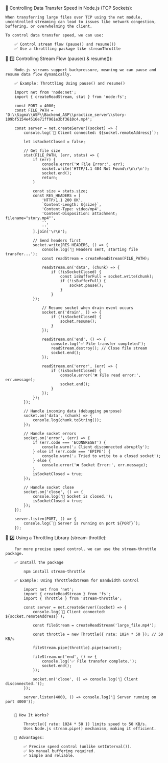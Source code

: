 🚀 Controlling Data Transfer Speed in Node.js (TCP Sockets):

    When transferring large files over TCP using the net module, uncontrolled streaming can lead to issues like network congestion, buffering, or overwhelming the client.

    To control data transfer speed, we can use:

        ✅ Control stream flow (pause() and resume())
        ✅ Use a throttling package like streamThrottle


📌 1️⃣ Controlling Stream Flow (pause() & resume()):

        Node.js streams support backpressure, meaning we can pause and resume data flow dynamically.

        ✅ Example: Throttling Using pause() and resume()

        import net from 'node:net';
        import { createReadStream, stat } from 'node:fs';

        const PORT = 4000;
        const FILE_PATH = 'D:\\Sigma\\ASP\\Backend_ASP\\practice_server\\story-109bf5154e4516e71ff961e3bf3610c4.mp4';

        const server = net.createServer((socket) => {
            console.log(`📡 Client connected: ${socket.remoteAddress}`);

            let isSocketClosed = false;

            // Get file size
            stat(FILE_PATH, (err, stats) => {
                if (err) {
                    console.error('❌ File Error:', err);
                    socket.write('HTTP/1.1 404 Not Found\r\n\r\n');
                    socket.end();
                    return;
                }

                const size = stats.size;
                const RES_HEADERS = [
                    'HTTP/1.1 200 OK',
                    `Content-Length: ${size}`,
                    'Content-Type: video/mp4',
                    'Content-Disposition: attachment; filename="story.mp4"',
                    '',
                    '',
                ].join('\r\n');

                // Send headers first
                socket.write(RES_HEADERS, () => {
                    console.log('📨 Headers sent, starting file transfer...');
                    const readStream = createReadStream(FILE_PATH);

                    readStream.on('data', (chunk) => {
                        if (!isSocketClosed) {
                            const isBufferFull = socket.write(chunk);
                            if (!isBufferFull) {
                                socket.pause();
                            }
                        }
                });

                    // Resume socket when drain event occurs
                    socket.on('drain', () => {
                        if (!isSocketClosed) {
                            socket.resume();
                        }
                    });

                    readStream.on('end', () => {
                        console.log('✅ File transfer completed');
                        readStream.destroy(); // Close file stream
                        socket.end();
                    });

                    readStream.on('error', (err) => {
                        if (!isSocketClosed) {
                            console.error('❌ File read error:', err.message);
                            socket.end();
                        }
                    });
                });
            });

            // Handle incoming data (debugging purpose)
            socket.on('data', (chunk) => {
                console.log(chunk.toString());
            });

            // Handle socket errors
            socket.on('error', (err) => {
                if (err.code === 'ECONNRESET') {
                    console.warn('⚠️ Client disconnected abruptly');
                } else if (err.code === 'EPIPE') {
                    console.warn('⚠️ Tried to write to a closed socket');
                } else {
                    console.error('❌ Socket Error:', err.message);
                }
                isSocketClosed = true;
            });

            // Handle socket close
            socket.on('close', () => {
                console.log('🔌 Socket is closed.');
                isSocketClosed = true;
            });
        });

        server.listen(PORT, () => {
            console.log(`🚀 Server is running on port ${PORT}`);
        });



📌 2️⃣ Using a Throttling Library (stream-throttle):

        For more precise speed control, we can use the stream-throttle package.

        ✅ Install the package
        
            npm install stream-throttle

        ✅ Example: Using ThrottledStream for Bandwidth Control
       
            import net from 'net';
            import { createReadStream } from 'fs';
            import { Throttle } from 'stream-throttle';

            const server = net.createServer((socket) => {
                console.log(`📡 Client connected: ${socket.remoteAddress}`);

                const fileStream = createReadStream('large_file.mp4');
                
                const throttle = new Throttle({ rate: 1024 * 50 }); // 50 KB/s

                fileStream.pipe(throttle).pipe(socket);

                fileStream.on('end', () => {
                    console.log('✅ File transfer complete.');
                    socket.end();
                });

                socket.on('close', () => console.log('🔌 Client disconnected.'));
            });

            server.listen(4000, () => console.log('🚀 Server running on port 4000'));


        📌 How It Works?

            Throttle({ rate: 1024 * 50 }) limits speed to 50 KB/s.
            Uses Node.js stream.pipe() mechanism, making it efficient.

        🚀 Advantages:
        
            ✅ Precise speed control (unlike setInterval()).
            ✅ No manual buffering required.
            ✅ Simple and reliable.


